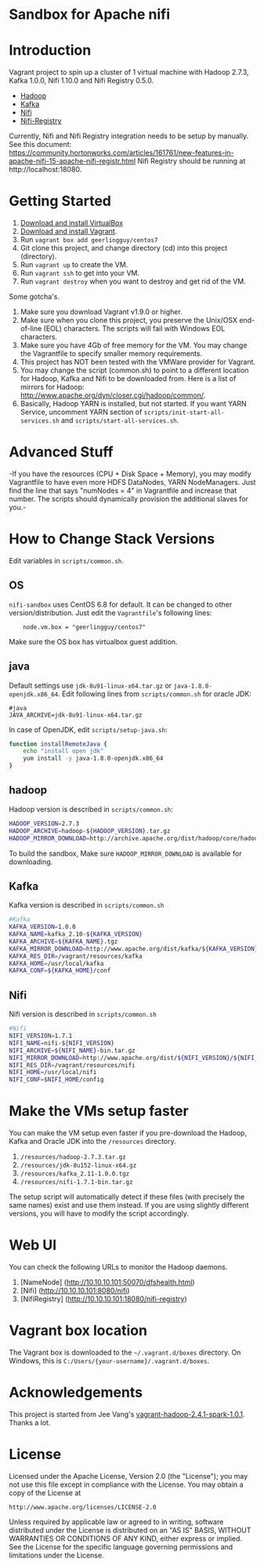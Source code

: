 Sandbox for Apache nifi
================================

# Introduction

Vagrant project to spin up a cluster of 1 virtual machine with Hadoop 2.7.3, Kafka 1.0.0, Nifi 1.10.0 and Nifi Registry 0.5.0.

* [Hadoop](http://hadoop.apache.org)
* [Kafka](http://kafka.apache.org)
* [Nifi](http://nifi.apache.org)
* [Nifi-Registry](http://nifi.apache.org/registry.html)

Currently, Nifi and Nifi Registry integration needs to be setup by manually. See this document: https://community.hortonworks.com/articles/161761/new-features-in-apache-nifi-15-apache-nifi-registr.html Nifi Registry should be running at http://localhost:18080.

# Getting Started

1. [Download and install VirtualBox](https://www.virtualbox.org/wiki/Downloads)
2. [Download and install Vagrant](http://www.vagrantup.com/downloads.html).
3. Run ```vagrant box add geerlingguy/centos7```
4. Git clone this project, and change directory (cd) into this project (directory).
5. Run ```vagrant up``` to create the VM.
6. Run ```vagrant ssh``` to get into your VM.
7. Run ```vagrant destroy``` when you want to destroy and get rid of the VM.

Some gotcha's.

1. Make sure you download Vagrant v1.9.0 or higher.
2. Make sure when you clone this project, you preserve the Unix/OSX end-of-line (EOL) characters. The scripts will fail with Windows EOL characters.
3. Make sure you have 4Gb of free memory for the VM. You may change the Vagrantfile to specify smaller memory requirements.
4. This project has NOT been tested with the VMWare provider for Vagrant.
5. You may change the script (common.sh) to point to a different location for Hadoop, Kafka and Nifi to be downloaded from. Here is a list of mirrors for Hadoop: http://www.apache.org/dyn/closer.cgi/hadoop/common/.
6. Basically, Hadoop YARN is installed, but not started. If you want YARN Service, uncomment YARN section of `scripts/init-start-all-services.sh` and `scripts/start-all-services.sh`.

# Advanced Stuff

-If you have the resources (CPU + Disk Space + Memory), you may modify Vagrantfile to have even more HDFS DataNodes, YARN NodeManagers. Just find the line that says "numNodes = 4" in Vagrantfile and increase that number. The scripts should dynamically provision the additional slaves for you.-

# How to Change Stack Versions

Edit variables in `scripts/common.sh`.

## OS

`nifi-sandbox` uses CentOS 6.8 for default. It can be changed to other version/distribution. Just edit the `Vagrantfile`'s following lines:

```
    node.vm.box = "geerlingguy/centos7"
```

Make sure the OS box has virtualbox guest addition.

## java

Default settings use `jdk-8u91-linux-x64.tar.gz` or `java-1.8.0-openjdk.x86_64`. Edit following lines from `scripts/common.sh` for oracle JDK:

```
#java
JAVA_ARCHIVE=jdk-8u91-linux-x64.tar.gz
```

In case of OpenJDK, edit `scripts/setup-java.sh`:

```bash
function installRemoteJava {
	echo "install open jdk"
	yum install -y java-1.8.0-openjdk.x86_64
}
```

## hadoop

Hadoop version is described in `scripts/common.sh`:

```bash
HADOOP_VERSION=2.7.3
HADOOP_ARCHIVE=hadoop-${HADOOP_VERSION}.tar.gz
HADOOP_MIRROR_DOWNLOAD=http://archive.apache.org/dist/hadoop/core/hadoop-${HADOOP_VERSION}/${HADOOP_ARCHIVE}
```

To build the sandbox, Make sure `HADOOP_MIRROR_DOWNLOAD` is available for downloading.

## Kafka

Kafka version is described in `scripts/common.sh`

```bash
#Kafka
KAFKA_VERSION=1.0.0
KAFKA_NAME=kafka_2.10-${KAFKA_VERSION}
KAFKA_ARCHIVE=${KAFKA_NAME}.tgz
KAFKA_MIRROR_DOWNLOAD=http://www.apache.org/dist/kafka/${KAFKA_VERSION}/${KAFKA_ARCHIVE}
KAFKA_RES_DIR=/vagrant/resources/kafka
KAFKA_HOME=/usr/local/kafka
KAFKA_CONF=${KAFKA_HOME}/conf
```

## Nifi

Nifi version is described in `scripts/common.sh`

```bash
#Nifi
NIFI_VERSION=1.7.1
NIFI_NAME=nifi-${NIFI_VERSION}
NIFI_ARCHIVE=${NIFI_NAME}-bin.tar.gz
NIFI_MIRROR_DOWNLOAD=http://www.apache.org/dist/${NIFI_VERSION}/${NIFI_ARCHIVE}
NIFI_RES_DIR=/vagrant/resources/nifi
NIFI_HOME=/usr/local/nifi
NIFI_CONF=$NIFI_HOME/config
```

# Make the VMs setup faster
You can make the VM setup even faster if you pre-download the Hadoop, Kafka and Oracle JDK into the `/resources` directory.

1. `/resources/hadoop-2.7.3.tar.gz`
3. `/resources/jdk-8u152-linux-x64.gz`
4. `/resources/kafka_2.11-1.0.0.tgz`
5. `/resources/nifi-1.7.1-bin.tar.gz`

The setup script will automatically detect if these files (with precisely the same names) exist and use them instead. If you are using slightly different versions, you will have to modify the script accordingly.

# Web UI
You can check the following URLs to monitor the Hadoop daemons.

1. [NameNode] (http://10.10.10.101:50070/dfshealth.html)
2. [Nifi] (http://10.10.10.101:8080/nifi)
3. [NifiRegistry] (http://10.10.10.101:18080/nifi-registry)

# Vagrant box location
The Vagrant box is downloaded to the `~/.vagrant.d/boxes` directory. On Windows, this is `C:/Users/{your-username}/.vagrant.d/boxes`.

# Acknowledgements

This project is started from Jee Vang's [vagrant-hadoop-2.4.1-spark-1.0.1](https://github.com/vangj/vagrant-hadoop-2.4.1-spark-1.0.1). Thanks a lot.

# License
Licensed under the Apache License, Version 2.0 (the "License");
you may not use this file except in compliance with the License.
You may obtain a copy of the License at

    http://www.apache.org/licenses/LICENSE-2.0

Unless required by applicable law or agreed to in writing, software
distributed under the License is distributed on an "AS IS" BASIS,
WITHOUT WARRANTIES OR CONDITIONS OF ANY KIND, either express or implied.
See the License for the specific language governing permissions and
limitations under the License.

